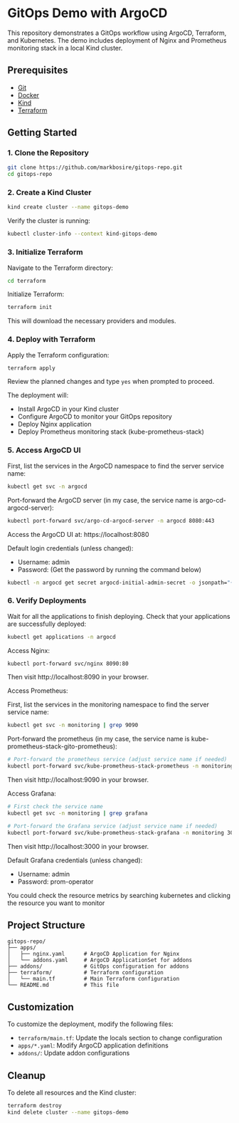 # GitOps Demo with ArgoCD

This repository demonstrates a GitOps workflow using ArgoCD, Terraform, and Kubernetes. The demo includes deployment of Nginx and Prometheus monitoring stack in a local Kind cluster.

## Prerequisites

- [Git](https://git-scm.com/downloads)
- [Docker](https://docs.docker.com/get-docker/)
- [Kind](https://kind.sigs.k8s.io/docs/user/quick-start/#installation)
- [Terraform](https://learn.hashicorp.com/tutorials/terraform/install-cli)


## Getting Started

### 1. Clone the Repository

```bash
git clone https://github.com/markbosire/gitops-repo.git
cd gitops-repo
```

### 2. Create a Kind Cluster

```bash
kind create cluster --name gitops-demo
```

Verify the cluster is running:

```bash
kubectl cluster-info --context kind-gitops-demo
```

### 3. Initialize Terraform

Navigate to the Terraform directory:

```bash
cd terraform
```

Initialize Terraform:

```bash
terraform init
```

This will download the necessary providers and modules.

### 4. Deploy with Terraform

Apply the Terraform configuration:

```bash
terraform apply
```

Review the planned changes and type `yes` when prompted to proceed.

The deployment will:
- Install ArgoCD in your Kind cluster
- Configure ArgoCD to monitor your GitOps repository
- Deploy Nginx application
- Deploy Prometheus monitoring stack (kube-prometheus-stack)

### 5. Access ArgoCD UI

First, list the services in the ArgoCD namespace to find the server service name:

```bash
kubectl get svc -n argocd
```

Port-forward the ArgoCD server (in my case, the service name is argo-cd-argocd-server):

```bash
kubectl port-forward svc/argo-cd-argocd-server -n argocd 8080:443
```

Access the ArgoCD UI at: https://localhost:8080

Default login credentials (unless changed):
- Username: admin
- Password: (Get the password by running the command below)

```bash
kubectl -n argocd get secret argocd-initial-admin-secret -o jsonpath="{.data.password}" | base64 -d; echo
```

### 6. Verify Deployments

Wait for all the applications to finish deploying.
Check that your applications are successfully deployed:

```bash
kubectl get applications -n argocd
```

Access Nginx:

```bash
kubectl port-forward svc/nginx 8090:80
```

Then visit http://localhost:8090 in your browser.

Access Prometheus:

First, list the services in the monitoring namespace to find the server service name:

```bash
kubectl get svc -n monitoring | grep 9090
```

Port-forward the prometheus (in my case, the service name is kube-prometheus-stack-gito-prometheus):

```bash
# Port-forward the prometheus service (adjust service name if needed)
kubectl port-forward svc/kube-prometheus-stack-prometheus -n monitoring 9090:9090
```

Then visit http://localhost:9090 in your browser.

Access Grafana:

```bash
# First check the service name
kubectl get svc -n monitoring | grep grafana

# Port-forward the Grafana service (adjust service name if needed)
kubectl port-forward svc/kube-prometheus-stack-grafana -n monitoring 3000:80
```

Then visit http://localhost:3000 in your browser.

Default Grafana credentials (unless changed):
- Username: admin
- Password: prom-operator

You could check the resource metrics by searching kubernetes and clicking the resource you want to monitor

## Project Structure

```
gitops-repo/
├── apps/
│   ├── nginx.yaml      # ArgoCD Application for Nginx
│   └── addons.yaml     # ArgoCD ApplicationSet for addons
├── addons/             # GitOps configuration for addons
├── terraform/          # Terraform configuration
│   └── main.tf         # Main Terraform configuration
└── README.md           # This file
```

## Customization

To customize the deployment, modify the following files:
- `terraform/main.tf`: Update the locals section to change configuration
- `apps/*.yaml`: Modify ArgoCD application definitions
- `addons/`: Update addon configurations

## Cleanup

To delete all resources and the Kind cluster:

```bash
terraform destroy
kind delete cluster --name gitops-demo
```